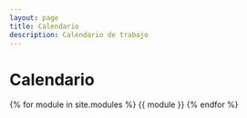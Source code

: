```yaml
---
layout: page
title: Calendario
description: Calendario de trabajo
---
```


# Calendario

{% for module in site.modules %}
{{ module }}
{% endfor %}
